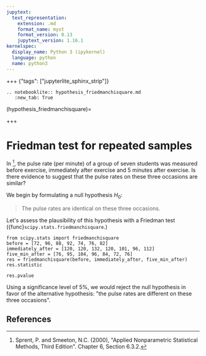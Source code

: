 ```yaml
---
jupytext:
  text_representation:
    extension: .md
    format_name: myst
    format_version: 0.13
    jupytext_version: 1.16.1
kernelspec:
  display_name: Python 3 (ipykernel)
  language: python
  name: python3
---
```


+++ {"tags": ["jupyterlite_sphinx_strip"]}

```{eval-rst}
.. notebooklite:: hypothesis_friedmanchisquare.md
   :new_tab: True
```

(hypothesis_friedmanchisquare)=

+++

# Friedman test for repeated samples

In [^1], the pulse rate (per minute) of a group of seven students was measured
before exercise, immediately after exercise and 5 minutes after exercise. Is
there evidence to suggest that the pulse rates on these three occasions are
similar?

We begin by formulating a null hypothesis $H_0$:

> The pulse rates are identical on these three occasions.

Let's assess the plausibility of this hypothesis with a Friedman test
({func}`scipy.stats.friedmanchisquare`.)

```{code-cell}
from scipy.stats import friedmanchisquare
before = [72, 96, 88, 92, 74, 76, 82]
immediately_after = [120, 120, 132, 120, 101, 96, 112]
five_min_after = [76, 95, 104, 96, 84, 72, 76]
res = friedmanchisquare(before, immediately_after, five_min_after)
res.statistic
```

```{code-cell}
res.pvalue
```

Using a significance level of 5%, we would reject the null hypothesis in favor
of the alternative hypothesis: "the pulse rates are different on these three
occasions".

## References

[^1]: Sprent, P. and Smeeton, N.C. (2000), "Applied Nonparametric Statistical
Methods, Third Edition". Chapter 6, Section 6.3.2.
